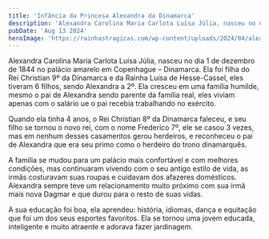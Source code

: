 ```yaml
---
title: 'Infância da Princesa Alexandra da Dinamarca'
description: 'Alexandra Carolina Maria Carlota Luísa Júlia, nasceu no dia 1 de dezembro de 1844 no palácio amarelo em Copenhague – Dinamarca'
pubDate: 'Aug 13 2024'
heroImage: 'https://rainhastragicas.com/wp-content/uploads/2024/04/alexandra-da-dinamarca.jpg'
---
```


Alexandra Carolina Maria Carlota Luísa Júlia, nasceu no dia 1 de dezembro de 1844 no palácio amarelo em Copenhague – Dinamarca. Ela foi filha do Rei Christian 9º da Dinamarca e da Rainha Luísa de Hesse-Cassel, eles tiveram 6 filhos, sendo Alexandra a 2º. Ela cresceu em uma família humilde, mesmo o pai de Alexandra sendo parente da família real, eles viviam apenas com o salário ue o pai recebia trabalhando no exército.  

Quando ela tinha 4 anos, o Rei Christian 8º da Dinamarca faleceu, e seu filho se tornou o novo rei, com o nome Frederico 7º, ele se casou 3 vezes, mas em nenhum desses casamentos gerou herdeiros, e reconheceu o pai de Alexandra que era seu primo como o herdeiro do trono dinamarquês. 

A familia se mudou para um palácio mais confortável e com melhores condições, mas continuaram vivendo com o seu antigo estilo de vida, as irmãs costuravam suas roupas e cuidavam dos afazeres domésticos. Alexandra sempre teve um relacionamento muito próximo com sua irmã mais nova Dagmar e que durou para o resto de suas vidas. 

A sua educação foi boa, ela aprendeu: história, idiomas, dança e equitação que foi um dos seus esportes favoritos. Ela se tornou uma jovem educada, inteligente e muito atraente e adorava fazer jardinagem. 